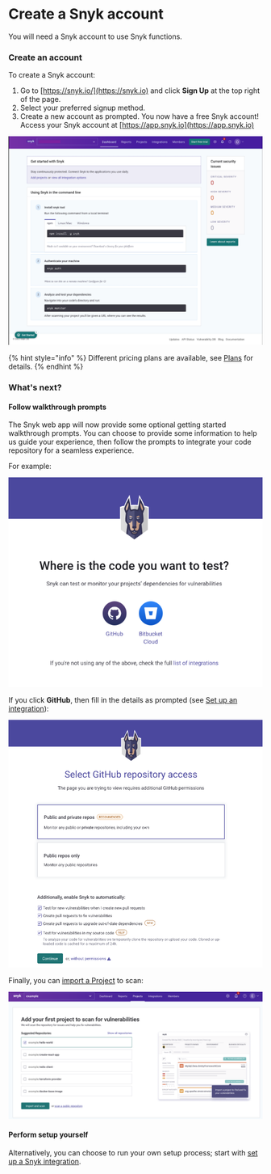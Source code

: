 # Create a Snyk account

You will need a Snyk account to use Snyk functions.

### Create an account

To create a Snyk account:

1. Go to [https://snyk.io/](https://snyk.io) and click **Sign Up** at the top right of the page.
2. Select your preferred signup method.
3. Create a new account as prompted. You now have a free Snyk account! Access your Snyk account at [https://app.snyk.io](https://app.snyk.io)

![](<../.gitbook/assets/image (66) (2).png>)

{% hint style="info" %}
Different pricing plans are available, see [Plans](../introducing-snyk/snyks-core-concepts/plans.md) for details.
{% endhint %}

### What's next?

#### Follow walkthrough prompts

The Snyk web app will now provide some optional getting started walkthrough prompts. You can choose to provide some information to help us guide your experience, then follow the prompts to integrate your code repository for a seamless experience.

For example:

![](../.gitbook/assets/Wizard1.png)

If you click **GitHub**, then fill in the details as prompted (see [Set up an integration](set-up-an-integration.md)):

![](<../.gitbook/assets/Wizard2 (1).png>)

Finally, you can [import a Project](import-a-project.md) to scan:

![](<../.gitbook/assets/Wizard3 (1).png>)

#### Perform setup yourself

Alternatively, you can choose to run your own setup process; start with [set up a Snyk integration](set-up-an-integration.md).
